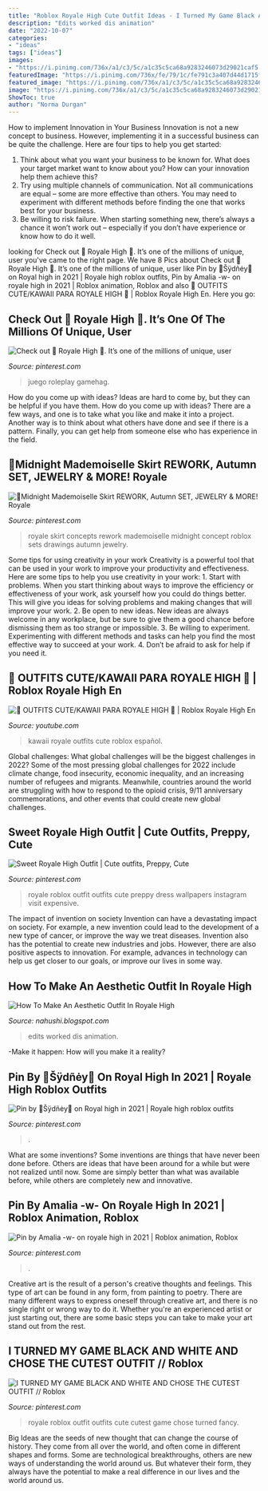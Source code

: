 ```yaml
---
title: "Roblox Royale High Cute Outfit Ideas - I Turned My Game Black And White And Chose The Cutest Outfit // Roblox"
description: "Edits worked dis animation"
date: "2022-10-07"
categories:
- "ideas"
tags: ["ideas"]
images:
- "https://i.pinimg.com/736x/a1/c3/5c/a1c35c5ca68a9283246073d29021caf5.jpg"
featuredImage: "https://i.pinimg.com/736x/fe/79/1c/fe791c3a407d44d1715f7ee15ce962d6.jpg"
featured_image: "https://i.pinimg.com/736x/a1/c3/5c/a1c35c5ca68a9283246073d29021caf5.jpg"
image: "https://i.pinimg.com/736x/a1/c3/5c/a1c35c5ca68a9283246073d29021caf5.jpg"
ShowToc: true
author: "Norma Durgan"
---
```



How to implement Innovation in Your Business
Innovation is not a new concept to business. However, implementing it in a successful business can be quite the challenge. Here are four tips to help you get started: 
1. Think about what you want your business to be known for. What does your target market want to know about you? How can your innovation help them achieve this? 
2. Try using multiple channels of communication. Not all communications are equal – some are more effective than others. You may need to experiment with different methods before finding the one that works best for your business. 
3. Be willing to risk failure. When starting something new, there’s always a chance it won’t work out – especially if you don’t have experience or know how to do it well.

	

		
looking for Check out 👑 Royale High 👑. It’s one of the millions of unique, user you've came to the right page. We have 8 Pics about Check out 👑 Royale High 👑. It’s one of the millions of unique, user like Pin by 🌸Šÿdñėy🌸 on Royal high in 2021 | Royale high roblox outfits, Pin by Amalia -w- on royale high in 2021 | Roblox animation, Roblox and also 🌸 OUTFITS CUTE/KAWAII PARA ROYALE HIGH 💖 | Roblox Royale High En. Here you go:
		
    
## Check Out 👑 Royale High 👑. It’s One Of The Millions Of Unique, User

<img loading=lazy src="https://i.pinimg.com/736x/8d/7e/17/8d7e175e94b5d9a1df3853bef73cfaa5.jpg" onerror="this.onerror=null;this.src='https://tse4.mm.bing.net/th?id=OIP.x8fQ_3Ydt_CiFtTTLEvogQHaEK&amp;pid=15.1';" alt="Check out 👑 Royale High 👑. It’s one of the millions of unique, user">

_Source: pinterest.com_

>juego roleplay gamehag. 

	

How do you come up with ideas?
Ideas are hard to come by, but they can be helpful if you have them. How do you come up with ideas? There are a few ways, and one is to take what you like and make it into a project. Another way is to think about what others have done and see if there is a pattern. Finally, you can get help from someone else who has experience in the field.

    
## 👗Midnight Mademoiselle Skirt REWORK, Autumn SET, JEWELRY &amp; MORE! Royale

<img loading=lazy src="https://i.pinimg.com/736x/c1/2f/12/c12f1240ddac8bc0b55c89f8e275e10f.jpg" onerror="this.onerror=null;this.src='https://tse1.mm.bing.net/th?id=OIP.L9eMaXM-WHPdZJe4wItZNAHaFj&amp;pid=15.1';" alt="👗Midnight Mademoiselle Skirt REWORK, Autumn SET, JEWELRY &amp; MORE! Royale">

_Source: pinterest.com_

>royale skirt concepts rework mademoiselle midnight concept roblox sets drawings autumn jewelry. 

	

Some tips for using creativity in your work
Creativity is a powerful tool that can be used in your work to improve your productivity and effectiveness. Here are some tips to help you use creativity in your work: 1. Start with problems. When you start thinking about ways to improve the efficiency or effectiveness of your work, ask yourself how you could do things better. This will give you ideas for solving problems and making changes that will improve your work. 2. Be open to new ideas. New ideas are always welcome in any workplace, but be sure to give them a good chance before dismissing them as too strange or impossible. 3. Be willing to experiment. Experimenting with different methods and tasks can help you find the most effective way to succeed at your work. 4. Don’t be afraid to ask for help if you need it.

    
## 🌸 OUTFITS CUTE/KAWAII PARA ROYALE HIGH 💖 | Roblox Royale High En

<img loading=lazy src="https://i.ytimg.com/vi/sOoa5t5d7LI/maxresdefault.jpg" onerror="this.onerror=null;this.src='https://tse1.mm.bing.net/th?id=OIP.YqNpHkW6JBzv3XOzYgR35wHaEK&amp;pid=15.1';" alt="🌸 OUTFITS CUTE/KAWAII PARA ROYALE HIGH 💖 | Roblox Royale High En">

_Source: youtube.com_

>kawaii royale outfits cute roblox español. 

	

Global challenges: What global challenges will be the biggest challenges in 2022?
Some of the most pressing global challenges for 2022 include climate change, food insecurity, economic inequality, and an increasing number of refugees and migrants. Meanwhile, countries around the world are struggling with how to respond to the opioid crisis, 9/11 anniversary commemorations, and other events that could create new global challenges.

    
## Sweet Royale High Outfit | Cute Outfits, Preppy, Cute

<img loading=lazy src="https://i.pinimg.com/736x/a1/c3/5c/a1c35c5ca68a9283246073d29021caf5.jpg" onerror="this.onerror=null;this.src='https://tse3.mm.bing.net/th?id=OIP.5hkmGhsCGgc4C4lbkn3ZxgHaLG&amp;pid=15.1';" alt="Sweet Royale High Outfit | Cute outfits, Preppy, Cute">

_Source: pinterest.com_

>royale roblox outfit outfits cute preppy dress wallpapers instagram visit expensive. 

	

The impact of invention on society
Invention can have a devastating impact on society. For example, a new invention could lead to the development of a new type of cancer, or improve the way we treat diseases. Invention also has the potential to create new industries and jobs. However, there are also positive aspects to innovation. For example, advances in technology can help us get closer to our goals, or improve our lives in some way.

    
## How To Make An Aesthetic Outfit In Royale High

<img loading=lazy src="https://i.pinimg.com/originals/d0/01/87/d00187bd69dabe0e931aa951d3502b33.png" onerror="this.onerror=null;this.src='https://tse1.mm.bing.net/th?id=OIP.IKmdW6hLGrviaRI6DWFhpQHaEL&amp;pid=15.1';" alt="How To Make An Aesthetic Outfit In Royale High">

_Source: nahushi.blogspot.com_

>edits worked dis animation. 

	

-Make it happen: How will you make it a reality?

    
## Pin By 🌸Šÿdñėy🌸 On Royal High In 2021 | Royale High Roblox Outfits

<img loading=lazy src="https://i.pinimg.com/736x/fe/79/1c/fe791c3a407d44d1715f7ee15ce962d6.jpg" onerror="this.onerror=null;this.src='https://tse2.mm.bing.net/th?id=OIP.61WMifrtKC5mkN2SyPRmtgHaFx&amp;pid=15.1';" alt="Pin by 🌸Šÿdñėy🌸 on Royal high in 2021 | Royale high roblox outfits">

_Source: pinterest.com_

>. 

	

What are some inventions?
Some inventions are things that have never been done before. Others are ideas that have been around for a while but were not realized until now. Some are simply better than what was available before, while others are completely new and innovative.

    
## Pin By Amalia -w- On Royale High In 2021 | Roblox Animation, Roblox

<img loading=lazy src="https://i.pinimg.com/736x/55/9e/3f/559e3f1da2b7b5341a7d295593cad974.jpg" onerror="this.onerror=null;this.src='https://tse4.mm.bing.net/th?id=OIP.YMoUPV2HQNamAPoSpVlnNwHaHa&amp;pid=15.1';" alt="Pin by Amalia -w- on royale high in 2021 | Roblox animation, Roblox">

_Source: pinterest.com_

>. 

	

Creative art is the result of a person's creative thoughts and feelings. This type of art can be found in any form, from painting to poetry. There are many different ways to express oneself through creative art, and there is no single right or wrong way to do it. Whether you're an experienced artist or just starting out, there are some basic steps you can take to make your art stand out from the rest.

    
## I TURNED MY GAME BLACK AND WHITE AND CHOSE THE CUTEST OUTFIT // Roblox

<img loading=lazy src="https://i.pinimg.com/736x/c1/d8/7e/c1d87e54fa378f4ad01591ee0bde9908.jpg" onerror="this.onerror=null;this.src='https://tse4.mm.bing.net/th?id=OIP.9qMZ5YYbHa822w0DWc9UNwHaEK&amp;pid=15.1';" alt="I TURNED MY GAME BLACK AND WHITE AND CHOSE THE CUTEST OUTFIT // Roblox">

_Source: pinterest.com_

>royale roblox outfit outfits cute cutest game chose turned fancy. 

	

Big Ideas are the seeds of new thought that can change the course of history. They come from all over the world, and often come in different shapes and forms. Some are technological breakthroughs, others are new ways of understanding the world around us. But whatever their form, they always have the potential to make a real difference in our lives and the world around us.


